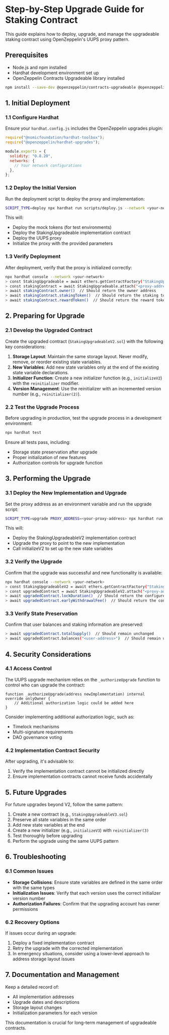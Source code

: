# Step-by-Step Upgrade Guide for Staking Contract

This guide explains how to deploy, upgrade, and manage the upgradeable staking contract using OpenZeppelin's UUPS proxy pattern.

## Prerequisites

- Node.js and npm installed
- Hardhat development environment set up
- OpenZeppelin Contracts Upgradeable library installed

```bash
npm install --save-dev @openzeppelin/contracts-upgradeable @openzeppelin/hardhat-upgrades
```

## 1. Initial Deployment

### 1.1 Configure Hardhat

Ensure your `hardhat.config.js` includes the OpenZeppelin upgrades plugin:

```javascript
require("@nomicfoundation/hardhat-toolbox");
require("@openzeppelin/hardhat-upgrades");

module.exports = {
  solidity: "0.8.20",
  networks: {
    // Your network configurations
  },
};
```

### 1.2 Deploy the Initial Version

Run the deployment script to deploy the proxy and implementation:

```bash
SCRIPT_TYPE=deploy npx hardhat run scripts/deploy.js --network <your-network>
```

This will:

- Deploy the mock tokens (for test environments)
- Deploy the StakingUpgradeable implementation contract
- Deploy the UUPS proxy
- Initialize the proxy with the provided parameters

### 1.3 Verify Deployment

After deployment, verify that the proxy is initialized correctly:

```bash
npx hardhat console --network <your-network>
> const StakingUpgradeable = await ethers.getContractFactory("StakingUpgradeable")
> const stakingContract = await StakingUpgradeable.attach("<proxy-address>")
> await stakingContract.owner()  // Should return the owner address
> await stakingContract.stakingToken()  // Should return the staking token address
> await stakingContract.rewardToken()  // Should return the reward token address
```

## 2. Preparing for Upgrade

### 2.1 Develop the Upgraded Contract

Create the upgraded contract (`StakingUpgradeableV2.sol`) with the following key considerations:

1. **Storage Layout**: Maintain the same storage layout. Never modify, remove, or reorder existing state variables.
2. **New Variables**: Add new state variables only at the end of the existing state variable declarations.
3. **Initializer Function**: Create a new initializer function (e.g., `initializeV2`) with the `reinitializer` modifier.
4. **Version Management**: Use the reinitializer with an incremented version number (e.g., `reinitializer(2)`).

### 2.2 Test the Upgrade Process

Before upgrading in production, test the upgrade process in a development environment:

```bash
npx hardhat test
```

Ensure all tests pass, including:

- Storage state preservation after upgrade
- Proper initialization of new features
- Authorization controls for upgrade function

## 3. Performing the Upgrade

### 3.1 Deploy the New Implementation and Upgrade

Set the proxy address as an environment variable and run the upgrade script:

```bash
SCRIPT_TYPE=upgrade PROXY_ADDRESS=<your-proxy-address> npx hardhat run scripts/deploy.js --network <your-network>
```

This will:

- Deploy the StakingUpgradeableV2 implementation contract
- Upgrade the proxy to point to the new implementation
- Call initializeV2 to set up the new state variables

### 3.2 Verify the Upgrade

Confirm that the upgrade was successful and new functionality is available:

```bash
npx hardhat console --network <your-network>
> const StakingUpgradeableV2 = await ethers.getContractFactory("StakingUpgradeableV2")
> const upgradedContract = await StakingUpgradeableV2.attach("<proxy-address>")
> await upgradedContract.lockDuration()  // Should return the configured lock duration
> await upgradedContract.earlyWithdrawalFee()  // Should return the configured fee
```

### 3.3 Verify State Preservation

Confirm that user balances and staking information are preserved:

```bash
> await upgradedContract.totalSupply()  // Should remain unchanged
> await upgradedContract.balances("<user-address>")  // Should remain unchanged
```

## 4. Security Considerations

### 4.1 Access Control

The UUPS upgrade mechanism relies on the `_authorizeUpgrade` function to control who can upgrade the contract:

```solidity
function _authorizeUpgrade(address newImplementation) internal override onlyOwner {
    // Additional authorization logic could be added here
}
```

Consider implementing additional authorization logic, such as:

- Timelock mechanisms
- Multi-signature requirements
- DAO governance voting

### 4.2 Implementation Contract Security

After upgrading, it's advisable to:

1. Verify the implementation contract cannot be initialized directly
2. Ensure implementation contracts cannot receive funds accidentally

## 5. Future Upgrades

For future upgrades beyond V2, follow the same pattern:

1. Create a new contract (e.g., `StakingUpgradeableV3.sol`)
2. Preserve all state variables in the same order
3. Add new state variables at the end
4. Create a new initializer (e.g., `initializeV3`) with `reinitializer(3)`
5. Test thoroughly before upgrading
6. Perform the upgrade using the same UUPS pattern

## 6. Troubleshooting

### 6.1 Common Issues

- **Storage Collisions**: Ensure state variables are defined in the same order with the same types
- **Initialization Issues**: Verify that each version uses the correct initializer version number
- **Authorization Failures**: Confirm that the upgrading account has owner permissions

### 6.2 Recovery Options

If issues occur during an upgrade:

1. Deploy a fixed implementation contract
2. Retry the upgrade with the corrected implementation
3. In emergency situations, consider using a lower-level approach to address storage layout issues

## 7. Documentation and Management

Keep a detailed record of:

- All implementation addresses
- Upgrade dates and descriptions
- Storage layout changes
- Initialization parameters for each version

This documentation is crucial for long-term management of upgradeable contracts.
